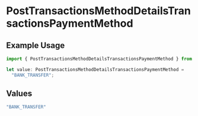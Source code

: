 # PostTransactionsMethodDetailsTransactionsPaymentMethod

## Example Usage

```typescript
import { PostTransactionsMethodDetailsTransactionsPaymentMethod } from "jani-payments/models/operations";

let value: PostTransactionsMethodDetailsTransactionsPaymentMethod =
  "BANK_TRANSFER";
```

## Values

```typescript
"BANK_TRANSFER"
```